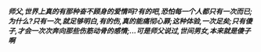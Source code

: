 ***师父,世界上真的有那种奋不顾身的爱情吗?有的吧,恐怕每一个人都只有一次而已;为什么?只有一次,就足够明白,有的伤,真的能痛彻心扉;这种体验,一次足矣;只有傻子,才会一次次奔向那些伤筋动骨的感情;...可是师父说过,世间男女,本来就是傻子啊***